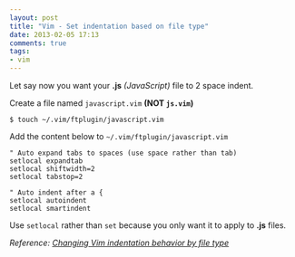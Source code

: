 ```yaml
---
layout: post
title: "Vim - Set indentation based on file type"
date: 2013-02-05 17:13
comments: true
tags: 
- vim
---
```


Let say now you want your **.js** _(JavaScript)_ file to 2 space indent.

Create a file named `javascript.vim` **(NOT `js.vim`)**

```
$ touch ~/.vim/ftplugin/javascript.vim
```

Add the content below to `~/.vim/ftplugin/javascript.vim`

```vim
" Auto expand tabs to spaces (use space rather than tab)
setlocal expandtab
setlocal shiftwidth=2
setlocal tabstop=2

" Auto indent after a {
setlocal autoindent
setlocal smartindent
```

Use `setlocal` rather than `set` because you only want it to apply to **.js** files.

_Reference: [Changing Vim indentation behavior by file type](http://stackoverflow.com/questions/158968/changing-vim-indentation-behavior-by-file-type#answers)_
